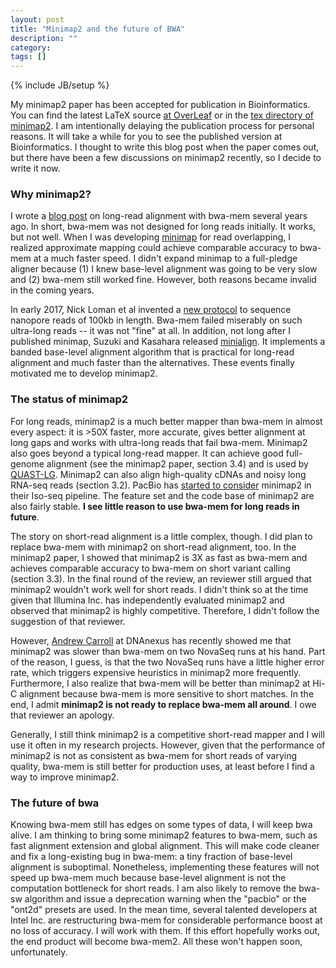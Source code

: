 ```yaml
---
layout: post
title: "Minimap2 and the future of BWA"
description: ""
category: 
tags: []
---
```

{% include JB/setup %}

My minimap2 paper has been accepted for publication in Bioinformatics. You can
find the latest LaTeX source [at OverLeaf][overleaf] or in the [tex
directory of minimap2][tex]. I am intentionally delaying the publication
process for personal reasons. It will take a while for you to see the published
version at Bioinformatics. I thought to write this blog post when the paper
comes out, but there have been a few discussions on minimap2 recently, so I
decide to write it now.

### Why minimap2?

I wrote a [blog post][bwamem-long] on long-read alignment with bwa-mem several
years ago. In short, bwa-mem was not designed for long reads initially. It
works, but not well. When I was developing [minimap][minimap1] for read
overlapping, I realized approximate mapping could achieve comparable accuracy
to bwa-mem at a much faster speed. I didn't expand minimap to a full-pledge
aligner because (1) I knew base-level alignment was going to be very slow and
(2) bwa-mem still worked fine. However, both reasons became invalid in the
coming years.

In early 2017, Nick Loman et al invented a [new protocol][ultra-long] to
sequence nanopore reads of 100kb in length. Bwa-mem failed miserably on such
ultra-long reads -- it was not "fine" at all. In addition, not long after I
published minimap, Suzuki and Kasahara released [minialign][minialign]. It
implements a banded base-level alignment algorithm that is practical for
long-read alignment and much faster than the alternatives. These events finally
motivated me to develop minimap2.

### The status of minimap2

For long reads, minimap2 is a much better mapper than bwa-mem in almost every
aspect: it is >50X faster, more accurate, gives better alignment at long
gaps and works with ultra-long reads that fail bwa-mem. Minimap2 also goes
beyond a typical long-read mapper. It can achieve good full-genome alignment
(see the minimap2 paper, section 3.4) and is used by [QUAST-LG][quast-lg].
Minimap2 can also align high-quality cDNAs and noisy long RNA-seq reads
(section 3.2). PacBio has [started to consider][tofu-u2] minimap2 in their
Iso-seq pipeline. The feature set and the code base of minimap2 are also fairly
stable. **I see little reason to use bwa-mem for long reads in future**.

The story on short-read alignment is a little complex, though. I did plan to
replace bwa-mem with minimap2 on short-read alignment, too. In the minimap2
paper, I showed that minimap2 is 3X as fast as bwa-mem and achieves comparable
accuracy to bwa-mem on short variant calling (section 3.3). In the final round
of the review, an reviewer still argued that minimap2 wouldn't work well for
short reads. I didn't think so at the time given that Illumina Inc. has
independently evaluated minimap2 and observed that minimap2 is highly
competitive. Therefore, I didn't follow the suggestion of that reviewer.

However, [Andrew Carroll][andrew] at DNAnexus has recently showed me that
minimap2 was slower than bwa-mem on two NovaSeq runs at his hand. Part of the
reason, I guess, is that the two NovaSeq runs have a little higher error rate,
which triggers expensive heuristics in minimap2 more frequently. Furthermore, I
also realize that bwa-mem will be better than minimap2 at Hi-C alignment
because bwa-mem is more sensitive to short matches. In the end, I admit
**minimap2 is not ready to replace bwa-mem all around**. I owe that reviewer an
apology.

Generally, I still think minimap2 is a competitive short-read mapper and I will
use it often in my research projects. However, given that the performance of
minimap2 is not as consistent as bwa-mem for short reads of varying quality,
bwa-mem is still better for production uses, at least before I find a way to
improve minimap2.

### The future of bwa

Knowing bwa-mem still has edges on some types of data, I will keep bwa alive.
I am thinking to bring some minimap2 features to bwa-mem, such as fast
alignment extension and global alignment. This will make code cleaner and fix a
long-existing bug in bwa-mem: a tiny fraction of base-level alignment is
suboptimal. Nonetheless, implementing these features will not speed up bwa-mem
much because base-level alignment is not the computation bottleneck for short
reads. I am also likely to remove the bwa-sw algorithm and issue a deprecation
warning when the "pacbio" or the "ont2d" presets are used. In the mean time,
several talented developers at Intel Inc. are restructuring bwa-mem for
considerable performance boost at no loss of accuracy. I will work with them.
If this effort hopefully works out, the end product will become bwa-mem2. All
these won't happen soon, unfortunately.



[overleaf]: http://www.overleaf.com/read/ddwtrgmngxms
[tex]: https://github.com/lh3/minimap2/tree/master/tex
[minimap1]: https://github.com/lh3/minimap
[bwamem-long]: http://lh3.github.io/2014/12/10/bwa-mem-for-long-error-prone-reads
[minialign]: https://github.com/ocxtal/minialign
[ultra-long]: http://lab.loman.net/2017/03/09/ultrareads-for-nanopore/
[quast-lg]: http://cab.spbu.ru/software/quast-lg/
[tofu-u2]: https://github.com/PacificBiosciences/IsoSeq_SA3nUP/wiki/%5BBeta%5D-ToFU2:-running-and-installing-ToFU2
[andrew]: https://blog.dnanexus.com/author/acarroll/
